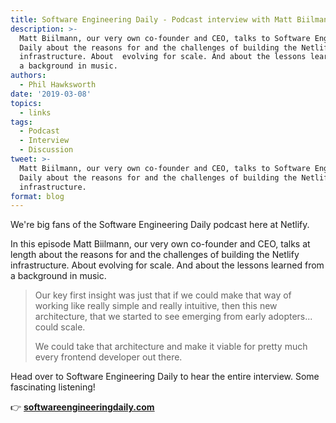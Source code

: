 ```yaml
---
title: Software Engineering Daily - Podcast interview with Matt Biilmann
description: >-
  Matt Biilmann, our very own co-founder and CEO, talks to Software Engineering
  Daily about the reasons for and the challenges of building the Netlify
  infrastructure. About  evolving for scale. And about the lessons learned from
  a background in music.
authors:
  - Phil Hawksworth
date: '2019-03-08'
topics:
  - links
tags:
  - Podcast
  - Interview
  - Discussion
tweet: >-
  Matt Biilmann, our very own co-founder and CEO, talks to Software Engineering
  Daily about the reasons for and the challenges of building the Netlify
  infrastructure.
format: blog
---
```

We're big fans of the Software Engineering Daily podcast here at Netlify. 

In this episode Matt Biilmann, our very own co-founder and CEO, talks at length about the reasons for and the challenges of building the Netlify infrastructure. About  evolving for scale. And about the lessons learned from a background in music.

> Our key first insight was just that if we could make that way of working like really simple and really intuitive, then this new architecture, that we started to see emerging from early adopters... could scale.
>
> We could take that architecture and make it viable for pretty much every frontend developer out there.


Head over to Software Engineering Daily to hear the entire interview. Some fascinating listening!

👉 [**softwareengineeringdaily.com**](https://softwareengineeringdaily.com/2019/03/08/netlify-with-mathias-biilmann-christensen)
